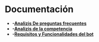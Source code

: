 # Documentación
* **-[Analizis De preguntas frecuentes](PreguntasFrecuentes.md#información-más-consultada)**
* **-[Analizis de  la competencia](analizisDeCompetencia.md#)**
* **-[Requisitos y Funcionalidades del bot](requisitosFuncionalidesBot.md#funcionalidades)**